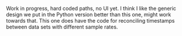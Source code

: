 Work in progress, hard coded paths, no UI yet.  I think I like the generic design we put in the Python version better than this one, might work towards that.  This one does have the code for reconciling timestamps between data sets with different sample rates.